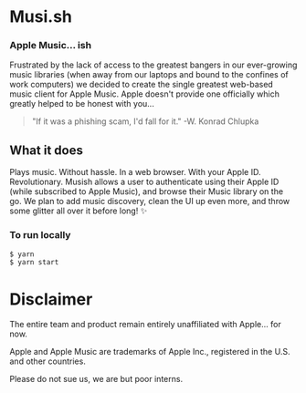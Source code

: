 # Musi.sh

### Apple Music... ish
Frustrated by the lack of access to the greatest bangers in our ever-growing music libraries (when away from our laptops and bound to the confines of work computers) we decided to create the single greatest web-based music client for Apple Music. Apple doesn't provide one officially which greatly helped to be honest with you...

> "If it was a phishing scam, I'd fall for it."
> -W. Konrad Chlupka

## What it does
Plays music. Without hassle. In a web browser. With your Apple ID. Revolutionary.
Musish allows a user to authenticate using their Apple ID (while subscribed to Apple Music), and browse their Music library on the go. We plan to add music discovery, clean the UI up even more, and throw some glitter all over it before long! ✨

### To run locally
```bash
$ yarn
$ yarn start
```

# Disclaimer
The entire team and product remain entirely unaffiliated with Apple... for now.

Apple and Apple Music are trademarks of Apple Inc., registered in the U.S. and other countries.

Please do not sue us, we are but poor interns.
